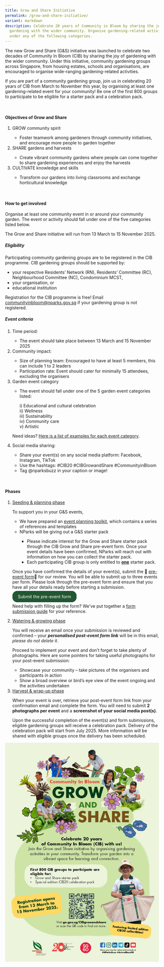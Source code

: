 ```yaml
---
title: Grow and Share Initiative
permalink: /grow-and-share-initiative/
variant: markdown
description: Celebrate 20 years of Community in Bloom by sharing the joy of
  gardening with the wider community. Organise gardening-related activities
  under any of the following categories.
---
```

<style>
		  .button-primary {
    background-color: #215732;
    border: 2px solid #215732;
    padding: 0.5rem 1rem;
  	border-radius: 1rem;
    color: white !important;
	  text-decoration: none !important;
  }
</style>

<section>
<p> The new Grow and Share (G&amp;S) initiative was launched to celebrate two decades of Community In Bloom (CIB) by sharing the joy of gardening with the wider community. 
Under this initiative, community gardening groups across Singapore, from housing estates, schools and organisations, are encouraged to organise wide-ranging gardening-related activities.</p>
	
<p>If you are part of a community gardening group, join us in celebrating 20 years of CIB from March to November this year, by organising at least one gardening-related event for your community! Be one of the first 800 groups to participate to be eligible for a starter pack and a celebration pack.</p><br>
	</section>
	
<section>
	<h4>Objectives of Grow and Share</h4>
	<ol>
		<li>GROW community spirit</li>
		<ul>
			<li>Foster teamwork among gardeners through community initiatives, and encourage more people to garden together</li></ul>
		<li>SHARE gardens and harvests</li>
		<ul><li>Create vibrant community gardens where people can come together to share gardening experiences and enjoy the harvests</li></ul>
		<li>CULTIVATE knowledge and skills</li>
		<ul><li>Transform our gardens into living classrooms and exchange horticultural knowledge</li></ul>
		</ol><br></section>

	
<section>
		<h4>How to get involved</h4>
		<p>Organise at least one community event in or around your community garden. The event or activity should fall under one of the five categories listed below. </p>
	<p>The Grow and Share initiative will run from 13 March to 15 November 2025.</p>

<h5>Eligibility</h5>
<p>Participating community gardening groups are to be registered in the CIB programme. CIB gardening groups should be supported by:
	</p><ul>
		<li>your respective Residents’ Network (RN), Residents’ Committee (RC), Neighbourhood Committee (NC), Condominium MCST,</li>
		<li>your organisation, or</li>
		<li>educational institution</li>
	</ul><p></p>
	
<p>Registration for the CIB programme is free! Email <a href="mailto:communityinbloom@nparks.gov.sg">communityinbloom@nparks.gov.sg</a> if your gardening group is not registered.</p>

<h5>Event criteria</h5>
<ol>
	<li>Time period:</li>
	<ul><li>The event should take place between 13 March and 15 November 2025</li></ul>
	<li>Community impact:</li>
	<ul><li>Size of planning team: Encouraged to have at least 5 members, this can include 1 to 2 leaders</li>
		<li>Participation rate: Event should cater for minimally 15 attendees, excluding the organisers</li></ul>
	<li>Garden event category</li>
	<ul><li>The event should fall under one of the 5 garden event categories listed:</li>
		<p>i) Educational and cultural celebration<br>
			ii) Wellness<br>
			iii) Sustainability<br>
			iv) Community care<br>
			v) Artistic</p>
	</ul>
	<p>Need ideas? <a download="" href="/files/CIB20%20Event%20Planning%20Toolkit/CIB20_Grow_and_Share___Event_Categories.pdf">Here is a list of examples for each event category</a>.
	</p>
	<li>Social media sharing:</li>
	<ul><li>Share your event(s) on any social media platform: Facebook, Instagram, TikTok</li>
		<li>Use the hashtags: #CIB20 #CIBGrowandShare #CommunityinBloom</li>
		<li>Tag @nparksbuzz in your caption or image!</li></ul>
	</ol><br></section>
	
<section>
	<h4>Phases</h4>
	<ol><li><u>Seeding &amp; planning phase</u></li>
		<p>To support you in your G&amp;S events,<br>
		</p><ul><li>We have prepared an <a href="/event-planning-toolkit/">event planning toolkit</a>, which contains a series of references and templates</li>
			<li>NParks will be giving out a G&amp;S starter pack</li>
			<ul><li>Please indicate interest for the Grow and Share starter pack through the CIB Grow and Share pre-event form. Once your event details have been confirmed, NParks will reach out with information on how you can collect the starter pack.</li>
				<li>Each participating CIB group is only entitled to <b><u>one</u></b> starter pack.</li>
			</ul></ul>
		<p>Once you have confirmed the details of your event(s), submit the 🌱 <a target="_blank" href="https://go.gov.sg/cibgrowandshareform">pre-event form</a>🌱 for our review. You will be able to submit up to three events per form. Please look through the pre-event form and ensure that you have all your details ready before starting a submission.</p>
		<a target="_blank" class="button-primary" href="https://go.gov.sg/cibgrowandshareform">Submit the pre-event form</a>
		<p>Need help with filling up the form? We've put together a <a download="" href="/files/CIB20%20Event%20Planning%20Toolkit/CIB_Grow_and_Share_submission_guide.pdf">form submission guide</a> for your reference.</p>
		<li><u>Watering &amp; growing phase</u></li>
		<p>You will receive an email once your submission is reviewed and confirmed – your <b><i>personalised post-event form link</i></b> will be in this email, <i>please do not delete it</i>. 

Proceed to implement your event and don’t forget to take plenty of photographs. Here are some pointers for taking useful photographs for your post-event submission:</p>
		<ul><li>Showcase your community – take pictures of the organisers and participants in action</li>
			<li>Show a broad overview or bird’s eye view of the event ongoing and the activities undertaken</li></ul>
		<li><u>Harvest &amp; wrap-up phase</u></li>
		<p>When your event is over, retrieve your post-event form link from your confirmation email and complete the form. You will need to submit <b>2 photographs per event</b> and a <b>screenshot of your social media post(s)</b>. 

Upon the successful completion of the event(s) and form submissions, eligible gardening groups will receive a celebration pack. Delivery of the celebration pack will start from July 2025. More information will be shared with eligible groups once the delivery has been scheduled. 

</p></ol>
</section>

<img src="/images/CIB20/gns_poster_w_celebration_pack.jpg">